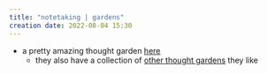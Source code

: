 ```yaml
---
title: "notetaking | gardens"
creation date: 2022-08-04 15:30
---
```


- a pretty amazing thought garden [here](https://wiki.nikiv.dev/)
	- they also have a collection of [other thought gardens](other/wiki-workflow#similar-wikis-i-liked) they like